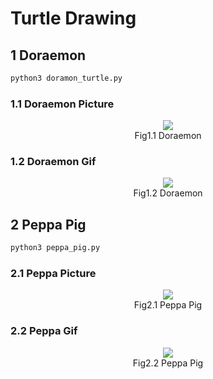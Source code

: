 # Turtle Drawing

## 1 Doraemon
```python
python3 doramon_turtle.py
```
### 1.1 Doraemon Picture
<div align=center><img src="https://github.com/xindaqi/python/blob/master/turtle/results/doraemon.png"/></div>
<div align=center>Fig1.1 Doraemon</div>

### 1.2 Doraemon Gif
<div align=center><img src="https://github.com/xindaqi/python/blob/master/turtle/results/doraemon2019.gif"/></div>
<div align=center>Fig1.2 Doraemon</div>


## 2 Peppa Pig
```python
python3 peppa_pig.py
```
### 2.1 Peppa Picture

<div align=center><img src="https://github.com/xindaqi/python/blob/master/turtle/results/peppa_pig.png"/></div>  
<div align=center>Fig2.1 Peppa Pig</div>



### 2.2 Peppa Gif
<div align=center><img src="https://github.com/xindaqi/python/blob/master/turtle/results/pig1.gif"/></div>
<div align=center>Fig2.2 Peppa Pig</div>



 

